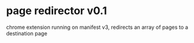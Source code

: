 # page redirector v0.1

chrome extension running on manifest v3, redirects an array of pages to a destination page